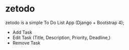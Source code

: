 # zetodo
zetodo is a simple To Do List App (Django + Bootstrap 4);
+ Add Task
+ Edit Task (Title, Description, Priority, Deadline,)
+ Remove Task


